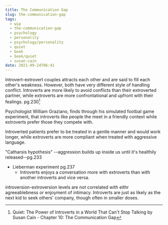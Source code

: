 ```yaml
---
title: The Communication Gap
slug: the-communication-gap
tags:
  - wip
  - the-communication-gap
  - psychology
  - personality
  - psychology/personality
  - quiet
  - book
  - book/quiet
  - susan-cain
date: 2021-09-24T06:41
---
```



Introvert-extrovert couples attracts each other and are said to fill each
other's weakness. However, both have very different style of handling conflict.
Introverts are more likely to avoid conflicts than their extroverted partner,
while extroverts are more confrontational and upfront with their fealings.
pg.230[^1]

Psychologist William Graziano, finds through his simulated footbal game
experiment, that introverts like people the meet in a friendly context while
extroverts prefer those they compete with.

Introverted patients prefer to be treated in a gentle manner and would work
longer, while extroverts are more compliant when treated with aggressive
language.

"Catharsis hypothesis" --aggression builds up inside us until it's healthily
released--pg.233

- Lieberman experiment pg.237
  - Introverts enjoys a conversation more with extroverts than with another
    introverts and vice versa.

introversion-extroversion levels are not correlated with eithr agreeablebness or
enjoyment of intimacy. Introverts are just as likely as the next kid to seek
others' company, though often in smaller doses.


[^1]: Quiet: The Power of Introverts in a World That Can't Stop Talking by Susan Cain - Chapter 10: The Communication Gap
